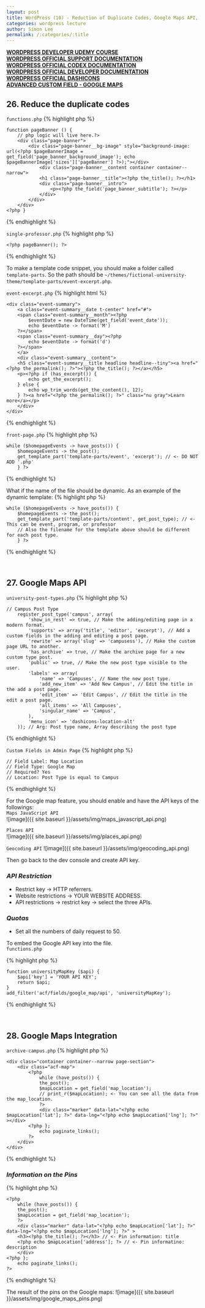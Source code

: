 ```yaml
---
layout: post
title: WordPress (10) - Reduction of Duplicate Codes, Google Maps API, Google Maps Integration
categories: wordpress lecture
author: Simon Lee
permalink: /:categories/:title
---
```


<strong>[WORDPRESS DEVELOPER UDEMY COURSE][wp-udemy]</strong>  
<strong>[WORDPRESS OFFICIAL SUPPORT DOCUMENTATION][wp-support]</strong>  
<strong>[WORDPRESS OFFICIAL CODEX DOCUMENTATION][wp-codex]</strong>  
<strong>[WORDPRESS OFFICIAL DEVELOPER DOCUMENTATION][wp-dev]</strong>  
<strong>[WORDPRESS OFFICIAL DASHICONS][wp-dashicons]</strong>  
<strong>[ADVANCED CUSTOM FIELD - GOOGLE MAPS][acf-googlemaps]</strong>

## 26. Reduce the duplicate codes

`functions.php`
{% highlight php %}

    function pageBanner () {
        // php logic will live here.?>
        <div class="page-banner">
            <div class="page-banner__bg-image" style="background-image: url(<?php $pageBannerImage = get_field('page_banner_background_image'); echo $pageBannerImage['sizes']['pageBanner'] ?>);"></div>
                <div class="page-banner__content container container--narrow">
                <h1 class="page-banner__title"><?php the_title(); ?></h1>
                <div class="page-banner__intro">
                    <p><?php the_field('page_banner_subtitle'); ?></p>
                </div>
            </div>
        </div>
    <?php }

{% endhighlight %}

`single-professor.php`
{% highlight php %}

    <?php pageBanner(); ?>

{% endhighlight %}

To make a template code snippet, you should make a folder called `template-parts`.
So the path should be `~/themes/fictional-university-theme/template-parts/event-excerpt.php`.

`event-excerpt.php`
{% highlight html %}

    <div class="event-summary">
        <a class="event-summary__date t-center" href="#">
        <span class="event-summary__month"><?php
            $eventDate = new DateTime(get_field('event_date'));
            echo $eventDate -> format('M')
        ?></span>
        <span class="event-summary__day"><?php
            echo $eventDate -> format('d')
        ?></span>
        </a>
        <div class="event-summary__content">
        <h5 class="event-summary__title headline headline--tiny"><a href="<?php the_permalink(); ?>"><?php the_title(); ?></a></h5>
        <p><?php if (has_excerpt()) {
            echo get_the_excerpt();
        } else {
            echo wp_trim_words(get_the_content(), 12);
        } ?><a href="<?php the_permalink(); ?>" class="nu gray">Learn more</a></p>
        </div>
    </div>

{% endhighlight %}

`front-page.php`
{% highlight php %}

    while ($homepageEvents -> have_posts()) {
        $homepageEvents -> the_post();
        get_template_part('template-parts/event', 'excerpt'); // <- DO NOT ADD '.php'
        } ?>

{% endhighlight %}

What if the name of the file should be dynamic. As an example of the dynamic template:
{% highlight php %}

    while ($homepageEvents -> have_posts()) {
        $homepageEvents -> the_post();
        get_template_part('template-parts/content', get_post_type); // <- This can be event, program, or professor
        // Also the filename for the template above should be different for each post type.
        } ?>

{% endhighlight %}

<br>

## 27. Google Maps API

`university-post-types.php`
{% highlight php %}

    // Campus Post Type
        register_post_type('campus', array(
            'show_in_rest' => true, // Make the adding/editing page in a modern format.
            'supports' => array('title', 'editor', 'excerpt'), // Add a custom fields in the adding and editing a post page.
            'rewrite' => array('slug' => 'campusess'), // Make the custom page URL to another.
            'has_archive' => true, // Make the archive page for a new custom type post.
            'public' => true, // Make the new post type visible to the user.
            'labels' => array(
                'name' => 'Campuses', // Name the new post type.
                'add_new_item' => 'Add New Campus', // Edit the title in the add a post page.
                'edit_item' => 'Edit Campus', // Edit the title in the edit a post page.
                'all_items' => 'All Campuses',
                'singular_name' => 'Campus',
            ),
            'menu_icon' => 'dashicons-location-alt'
        )); // Arg: Post type name, Array describing the post type

{% endhighlight %}

`Custom Fields in Admin Page`
{% highlight php %}

    // Field Label: Map Location
    // Field Type: Google Map
    // Required? Yes
    // Location: Post Type is equal to Campus

{% endhighlight %}

For the Google map feature, you should enable and have the API keys of the followings:  
`Maps JavaScript API`  
![image]({{ site.baseurl }}/assets/img/maps_javascript_api.png)

`Places API`  
![image]({{ site.baseurl }}/assets/img/places_api.png)

`Geocoding API`
![image]({{ site.baseurl }}/assets/img/geocoding_api.png)

Then go back to the dev console and create API key.

<h3><strong><i>API Restriction</i></strong></h3>

- Restrict key -> HTTP referrers.
- Website restrictions -> YOUR WEBSITE ADDRESS.
- API restrictions -> restrict key -> select the three APIs.

<h3><strong><i>Quotas</i></strong></h3>

- Set all the numbers of daily request to 50.

To embed the Google API key into the file.  
`functions.php`

{% highlight php %}

    function universityMapKey ($api) {
        $api['key'] = 'YOUR API KEY';
        return $api;
    }
    add_filter('acf/fields/google_map/api', 'universityMapKey');

{% endhighlight %}

<br>

## 28. Google Maps Integration

`archive-campus.php`
{% highlight php %}

    <div class="container container--narrow page-section">
        <div class="acf-map">
            <?php
                while (have_posts()) {
                the_post();
                $mapLocation = get_field('map_location');
                // print_r($mapLocation); <- You can see all the data from the map_location.
                ?>
                <div class="marker" data-lat="<?php echo $mapLocation['lat']; ?>" data-lng="<?php echo $mapLocation['lng']; ?>" ></div>
            <?php };
                echo paginate_links();
            ?>
        </div>
    </div>

{% endhighlight %}

<h3><strong><i>Information on the Pins</i></strong></h3>

{% highlight php %}

    <?php
        while (have_posts()) {
        the_post();
        $mapLocation = get_field('map_location');
        ?>
        <div class="marker" data-lat="<?php echo $mapLocation['lat']; ?>" data-lng="<?php echo $mapLocation['lng']; ?>" >
        <h3><?php the_title(); ?></h3> // <- Pin information: title
        <?php echo $mapLocation['address']; ?> // <- Pin informatino: description
        </div>
    <?php };
        echo paginate_links();
    ?>

{% endhighlight %}

The result of the pins on the Google maps:
![image]({{ site.baseurl }}/assets/img/google_maps_pins.png)

<br>
<br>
<br>

[wp-udemy]: https://www.udemy.com/course/become-a-wordpress-developer-php-javascript/learn/lecture/6896262?start=0#overview
[wp-support]: https://wordpress.org/support/
[wp-codex]: https://codex.wordpress.org/
[wp-dev]: https://developer.wordpress.org/
[wp-dashicons]: https://developer.wordpress.org/resource/dashicons/#star-half
[acf-googlemaps]: https://www.advancedcustomfields.com/resources/google-map/
